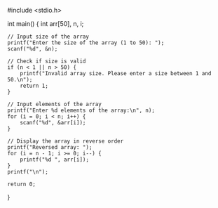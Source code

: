 #include <stdio.h>

int main() {
    int arr[50], n, i;

    // Input size of the array
    printf("Enter the size of the array (1 to 50): ");
    scanf("%d", &n);

    // Check if size is valid
    if (n < 1 || n > 50) {
        printf("Invalid array size. Please enter a size between 1 and 50.\n");
        return 1;
    }

    // Input elements of the array
    printf("Enter %d elements of the array:\n", n);
    for (i = 0; i < n; i++) {
        scanf("%d", &arr[i]);
    }

    // Display the array in reverse order
    printf("Reversed array: ");
    for (i = n - 1; i >= 0; i--) {
        printf("%d ", arr[i]);
    }
    printf("\n");

    return 0;
}

